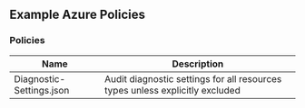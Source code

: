 ## Example Azure Policies

### Policies
| Name | Description |
| ---- | ----------- |
| Diagnostic-Settings.json | Audit diagnostic settings for all resources types unless explicitly excluded |